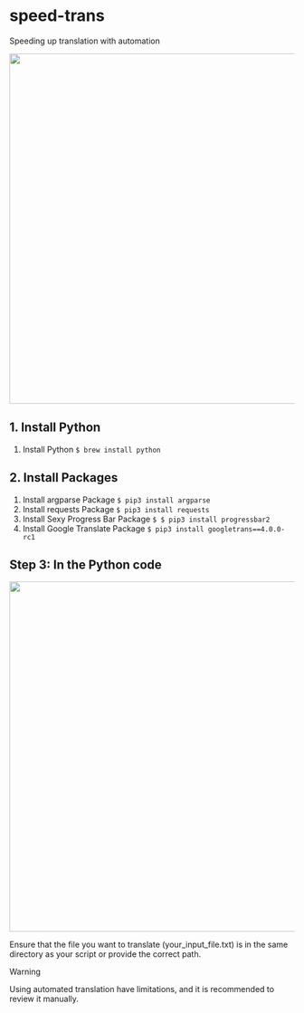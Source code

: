 # speed-trans

Speeding up translation with automation

<img src="https://media2.giphy.com/media/FVZoYkTx3cuVCkEavD/giphy.gif" style="width: 619px; ">

## 1. Install Python

1. Install Python `$ brew install python`

## 2. Install Packages

1. Install argparse Package `$ pip3 install argparse`
1. Install requests Package `$ pip3 install requests`
1. Install Sexy Progress Bar Package `$ $ pip3 install progressbar2`
1. Install Google Translate Package `$ pip3 install googletrans==4.0.0-rc1`

## Step 3: In the Python code

<img src="https://media0.giphy.com/media/v1.Y2lkPTc5MGI3NjExOTI5aHBvbTQ3MHhpZGFuenB6dG4wODBpeG1ibmFsZTFrMnRuYmg1eSZlcD12MV9pbnRlcm5hbF9naWZfYnlfaWQmY3Q9Zw/xUOxeQTPonpZHM5uKI/giphy.gif" style="width: 619px;">

Ensure that the file you want to translate (your_input_file.txt) is in the same directory as your script or provide the correct path.

> [!WARNING]
> Using automated translation have limitations, and it is recommended to review it manually.
